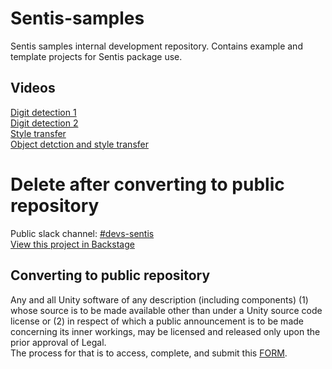 # Sentis-samples
Sentis samples internal development repository. Contains example and template projects for Sentis package use.
## Videos
[Digit detection 1](https://www.youtube.com/watch?v=IofX0CAYdmU) <br/>
[Digit detection 2](https://www.youtube.com/watch?v=SrzjhxQSnW4) <br/>
[Style transfer](https://www.youtube.com/watch?v=dSzbDRQsNsg) <br/>
[Object detction and style transfer](https://www.youtube.com/watch?v=_J-Ll2SfOoY) <br/>


# Delete after converting to public repository
Public slack channel: [#devs-sentis](https://unity.slack.com/messages/CAFUH1CQN/) <br/>
[View this project in Backstage](https://backstage.corp.unity3d.com/catalog/default/component/sentis-samples) <br/>
## Converting to public repository
Any and all Unity software of any description (including components) (1) whose source is to be made available other than under a Unity source code license or (2) in respect of which a public announcement is to be made concerning its inner workings, may be licensed and released only upon the prior approval of Legal.  
The process for that is to access, complete, and submit this [FORM](https://docs.google.com/forms/d/e/1FAIpQLSe3H6PARLPIkWVjdB_zMvuIuIVtrqNiGlEt1yshkMCmCMirvA/viewform).
